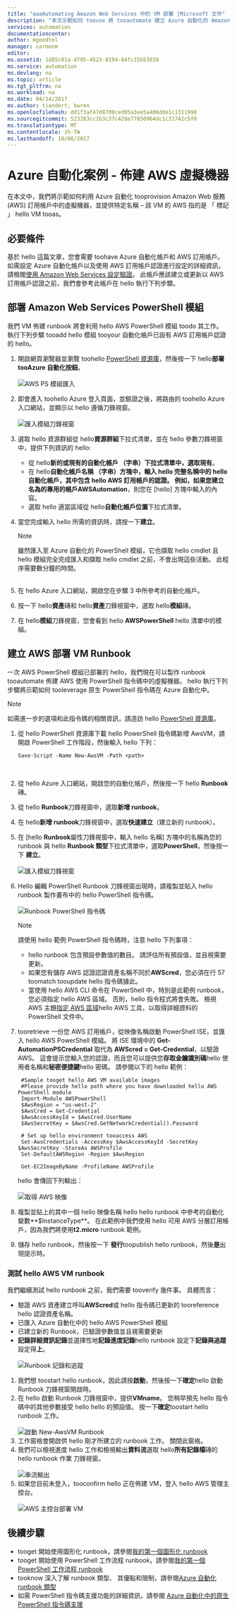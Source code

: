 ```yaml
---
title: "aaaAutomating Amazon Web Services 中的 VM 部署 |Microsoft 文件"
description: "本文示範如何 toouse 將 tooautomate 建立 Azure 自動化的 Amazon Web 服務的 VM"
services: automation
documentationcenter: 
author: mgoedtel
manager: carmonm
editor: 
ms.assetid: 1d85c01a-d795-4523-8194-84fc15b53838
ms.service: automation
ms.devlang: na
ms.topic: article
ms.tgt_pltfrm: na
ms.workload: na
ms.date: 04/14/2017
ms.author: tiandert; bwren
ms.openlocfilehash: dd1f3af47d8700ced85a3ee5a406dde1c1311990
ms.sourcegitcommit: 523283cc1b3c37c428e77850964dc1c33742c5f0
ms.translationtype: MT
ms.contentlocale: zh-TW
ms.lasthandoff: 10/06/2017
---
```

# <a name="azure-automation-scenario---provision-an-aws-virtual-machine"></a>Azure 自動化案例 - 佈建 AWS 虛擬機器
在本文中，我們將示範如何利用 Azure 自動化 tooprovision Amazon Web 服務 (AWS) 訂用帳戶中的虛擬機器，並提供特定名稱 – 該 VM 的 AWS 指的是 「 標記 」 hello VM tooas。

## <a name="prerequisites"></a>必要條件
基於 hello 這篇文章，您會需要 toohave Azure 自動化帳戶和 AWS 訂用帳戶。 如需設定 Azure 自動化帳戶以及使用 AWS 訂用帳戶認證進行設定的詳細資訊，請檢閱[使用 Amazon Web Services 設定驗證](automation-configure-aws-account.md)。  此帳戶應該建立或更新以 AWS 訂用帳戶認證之前，我們會參考此帳戶在 hello 執行下列步驟。

## <a name="deploy-amazon-web-services-powershell-module"></a>部署 Amazon Web Services PowerShell 模組
我們 VM 佈建 runbook 將會利用 hello AWS PowerShell 模組 toodo 其工作。 執行下列步驟 tooadd hello 模組 tooyour 自動化帳戶已設有 AWS 訂用帳戶認證的 hello。  

1. 開啟網頁瀏覽器並瀏覽 toohello [PowerShell 資源庫](http://www.powershellgallery.com/packages/AWSPowerShell/)，然後按一下 hello**部署 tooAzure 自動化按鈕**。<br><br> ![AWS PS 模組匯入](./media/automation-scenario-aws-deployment/powershell-gallery-download-awsmodule.png)
2. 即會進入 toohello Azure 登入頁面，並驗證之後，將路由的 toohello Azure 入口網站，並顯示以 hello 遵循刀鋒視窗。<br><br> ![匯入模組刀鋒視窗](./media/automation-scenario-aws-deployment/deploy-aws-powershell-module-parameters.png)
3. 選取 hello 資源群組從 hello**資源群組**下拉式清單，並在 hello 參數刀鋒視窗中，提供下列資訊的 hello:
   
   * 從 hello**新的或現有的自動化帳戶 （字串）**下拉式清單中，選取**現有**。  
   * 在 hello**自動化帳戶名稱 （字串）**方塊中，輸入 hello 完整名稱中的 hello 自動化帳戶，其中包含 hello AWS 訂用帳戶的認證。  例如，如果您建立名為的專用的帳戶**AWSAutomation**，則您在 [hello] 方塊中輸入的內容。
   * 選取 hello 適當區域從 hello**自動化帳戶位置**下拉式清單。
4. 當您完成輸入 hello 所需的資訊時，請按一下**建立**。
   
   > [!NOTE]
   > 雖然匯入至 Azure 自動化的 PowerShell 模組，它也擷取 hello cmdlet 且 hello 模組完全完成匯入和擷取 hello cmdlet 之前，不會出現這些活動。 此程序需要數分鐘的時間。  
   > <br>
   > 
   > 
5. 在 hello Azure 入口網站，開啟您在步驟 3 中所參考的自動化帳戶。
6. 按一下 hello**資產**磚和 hello**資產**刀鋒視窗中，選取 hello**模組**磚。
7. 在 hello**模組**刀鋒視窗，您會看到 hello **AWSPowerShell** hello 清單中的模組。

## <a name="create-aws-deploy-vm-runbook"></a>建立 AWS 部署 VM Runbook
一次 AWS PowerShell 模組已部署的 hello，我們現在可以製作 runbook tooautomate 佈建 AWS 使用 PowerShell 指令碼中的虛擬機器。 hello 執行下列步驟將示範如何 tooleverage 原生 PowerShell 指令碼在 Azure 自動化中。  

> [!NOTE]
> 如需進一步的選項和此指令碼的相關資訊，請造訪 hello [PowerShell 資源庫](https://www.powershellgallery.com/packages/New-AwsVM/DisplayScript)。
> 

1. 從 hello PowerShell 資源庫下載 hello PowerShell 指令碼新增 AwsVM，請開啟 PowerShell 工作階段，然後輸入 hello 下列：<br>
   ```
   Save-Script -Name New-AwsVM -Path <path>
   ```
   <br>
2. 從 hello Azure 入口網站，開啟您的自動化帳戶，然後按一下 hello **Runbook**磚。  
3. 從 hello **Runbook**刀鋒視窗中，選取**新增 runbook**。
4. 在 hello**新增 runbook**刀鋒視窗中，選取**快速建立**（建立新的 runbook）。
5. 在 [hello **Runbook**屬性刀鋒視窗中，輸入 hello 名稱] 方塊中的名稱為您的 runbook 與 hello **Runbook 類型**下拉式清單中，選取**PowerShell**，然後按一下 **建立**。<br><br> ![匯入模組刀鋒視窗](./media/automation-scenario-aws-deployment/runbook-quickcreate-properties.png)
6. Hello 編輯 PowerShell Runbook 刀鋒視窗出現時，請複製並貼入 hello runbook 製作畫布中的 hello PowerShell 指令碼。<br><br> ![Runbook PowerShell 指令碼](./media/automation-scenario-aws-deployment/runbook-powershell-script.png)<br>
   
    > [!NOTE]
    > 請使用 hello 範例 PowerShell 指令碼時，注意 hello 下列事項：
    > 
    > * hello runbook 包含預設參數值的數目。 請評估所有預設值，並且視需要更新。
    > * 如果您有儲存 AWS 認證認證資產名稱不同於**AWScred**，您必須在行 57 toomatch tooupdate hello 指令碼據此。  
    > * 當使用 hello AWS CLI 命令在 PowerShell 中，特別是此範例 runbook，您必須指定 hello AWS 區域。 否則，hello 指令程式將會失敗。  檢視 AWS 主題[指定 AWS 區域](http://docs.aws.amazon.com/powershell/latest/userguide/pstools-installing-specifying-region.html)hello AWS 工具，以取得詳細資料的 PowerShell 文件中。  
    >

7. tooretrieve 一份您 AWS 訂用帳戶，從映像名稱啟動 PowerShell ISE，並匯入 hello AWS PowerShell 模組。  將 ISE 環境中的 **Get-AutomationPSCredential** 取代為 **AWScred = Get-Credential**，以驗證 AWS。  這會提示您輸入您的認證，而且您可以提供您**存取金鑰識別碼**hello 使用者名稱和**秘密便捷鍵**hello 密碼。  請參閱以下的 hello 範例：  

        #Sample tooget hello AWS VM available images
        #Please provide hello path where you have downloaded hello AWS PowerShell module
        Import-Module AWSPowerShell
        $AwsRegion = "us-west-2"
        $AwsCred = Get-Credential
        $AwsAccessKeyId = $AwsCred.UserName
        $AwsSecretKey = $AwsCred.GetNetworkCredential().Password
   
        # Set up hello environment tooaccess AWS
        Set-AwsCredentials -AccessKey $AwsAccessKeyId -SecretKey $AwsSecretKey -StoreAs AWSProfile
        Set-DefaultAWSRegion -Region $AwsRegion
   
        Get-EC2ImageByName -ProfileName AWSProfile

    hello 會傳回下列輸出：<br><br>
   ![取得 AWS 映像](./media/automation-scenario-aws-deployment/powershell-ise-output.png)<br>  
8. 複製並貼上的其中一個 hello 映像名稱 hello hello runbook 中參考的自動化變數**$InstanceType**。 在此範例中我們使用 hello 可用 AWS 分層訂用帳戶，因為我們將使用**t2.micro** runbook 範例。  
9. 儲存 hello runbook，然後按一下 **發行**toopublish hello runbook，然後**是**出現提示時。

### <a name="testing-hello-aws-vm-runbook"></a>測試 hello AWS VM runbook
我們繼續測試 hello runbook 之前，我們需要 tooverify 幾件事。 具體而言：  

* 驗證 AWS 資產建立呼叫**AWScred**或 hello 指令碼已更新的 tooreference hello 認證資產名稱。    
* 已匯入 Azure 自動化中的 hello AWS PowerShell 模組  
* 已建立新的 Runbook，已驗證參數值並且視需要更新  
* **記錄詳細資訊記錄**並選擇性地**記錄進度記錄**hello runbook 設定下**記錄與追蹤**設定得**上**。<br><br> ![Runbook 記錄和追蹤](./media/automation-scenario-aws-deployment/runbook-settings-logging-and-tracing.png)  

1. 我們想 toostart hello runbook，因此請按**啟動**，然後按一下**確定**hello 啟動 Runbook 刀鋒視窗開啟時。
2. 在 hello 啟動 Runbook 刀鋒視窗中，提供**VMname**。  您稍早預先 hello 指令碼中的其他參數接受 hello hello 的預設值。  按一下**確定**toostart hello runbook 工作。<br><br> ![啟動 New-AwsVM Runbook](./media/automation-scenario-aws-deployment/runbook-start-job-parameters.png)
3. 工作窗格會開啟供 hello 剛才所建立的 runbook 工作。 關閉此窗格。
4. 我們可以檢視進度 hello 工作和檢視輸出**資料流**選取 hello**所有記錄檔**磚的 hello runbook 作業 刀鋒視窗。<br><br> ![串流輸出](./media/automation-scenario-aws-deployment/runbook-job-streams-output.png)
5. 如果您目前未登入，tooconfirm hello 正在佈建 VM，登入 hello AWS 管理主控台。<br><br> ![AWS 主控台部署 VM](./media/automation-scenario-aws-deployment/aws-instances-status.png)

## <a name="next-steps"></a>後續步驟
* tooget 開始使用圖形化 runbook，請參閱[我的第一個圖形化 runbook](automation-first-runbook-graphical.md)
* tooget 開始使用 PowerShell 工作流程 runbook，請參閱[我的第一個 PowerShell 工作流程 runbook](automation-first-runbook-textual.md)
* tooknow 深入了解 runbook 類型、 其優點和限制，請參閱[Azure 自動化 runbook 類型](automation-runbook-types.md)
* 如需 PowerShell 指令碼支援功能的詳細資訊，請參閱 [Azure 自動化中的原生 PowerShell 指令碼支援](https://azure.microsoft.com/blog/announcing-powershell-script-support-azure-automation-2/)

